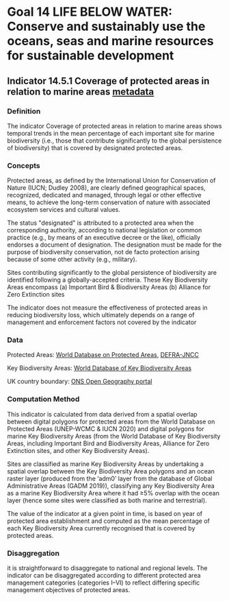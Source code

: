 # Goal 14 LIFE BELOW WATER: Conserve and sustainably use the oceans, seas and marine resources for sustainable development

## Indicator 14.5.1 Coverage of protected areas in relation to marine areas [metadata](https://unstats.un.org/sdgs/metadata/?Text=&Goal=14&Target=14.5)

### Definition

The indicator Coverage of protected areas in relation to marine areas shows temporal trends in the mean percentage of each important site for marine biodiversity
(i.e., those that contribute significantly to the global persistence of biodiversity) that is covered by designated protected areas.

### Concepts

Protected areas, as defined by the International Union for Conservation of Nature (IUCN; Dudley 2008), are clearly defined geographical spaces, recognized, dedicated and managed, through legal or other effective means, to achieve the long-term conservation of nature with associated ecosystem services and cultural values.

The status "designated" is attributed to a protected area when the corresponding authority, according to national legislation or common practice (e.g., by means of an executive decree or the like), officially endorses a document of designation. The designation must be made for the purpose of biodiversity conservation, not de facto protection arising because of some other activity (e.g., military).

Sites contributing significantly to the global persistence of biodiversity are identified following a globally-accepted criteria. These Key Biodiversity Areas encompass (a) Important Bird & Biodiversity Areas (b) Alliance for Zero Extinction sites 

The indicator does not measure the effectiveness of protected areas in reducing biodiversity loss, which ultimately depends on a range of management and enforcement factors not covered by the indicator

### Data

Protected Areas: [World Database on Protected Areas](https://www.protectedplanet.net/en/thematic-areas/wdpa?tab=WDPA), [DEFRA-JNCC](https://jncc.gov.uk/our-work/uk-protected-areas/)

Key Biodiversity Areas: [World Database of Key Biodiversity Areas](https://www.keybiodiversityareas.org/kba-data)

UK country boundary: [ONS Open Geography portal](https://geoportal.statistics.gov.uk/)

 ### Computation Method
 
 This indicator is calculated from data derived from a spatial overlap between digital polygons for protected areas from the World Database on Protected Areas (UNEP-WCMC & IUCN 2020) and digital polygons for marine Key Biodiversity Areas (from the World Database of Key Biodiversity Areas, including Important Bird and Biodiversity Areas, Alliance for Zero Extinction sites, and other Key Biodiversity Areas).
 
Sites are classified as marine Key Biodiversity Areas by undertaking a spatial overlap between the Key Biodiversity Area polygons and an ocean raster layer (produced from the ‘adm0’ layer from the database of Global Administrative Areas (GADM 2019)), classifying any Key Biodiversity Area as a marine Key Biodiversity Area where it had ≥5% overlap with the ocean layer (hence some sites were classified as both marine and terrestrial). 

The value of the indicator at a given point in time, is based on year of protected area establishment and computed as the mean percentage of each Key Biodiversity Area currently recognised that is covered by protected areas. 

### Disaggregation

it is straightforward to disaggregate to national and regional levels. The indicator can be disaggregated according to different protected area management categories (categories I–VI) to reflect differing specific management objectives of protected areas.



